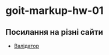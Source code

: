 # goit-markup-hw-01

## Посилання на різні сайти
- [Валідатор](ttps://validator.w3.org/nu/#textarea)
